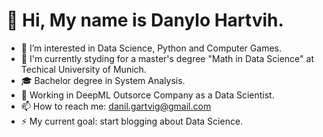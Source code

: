<h1> 👋 Hi, My name is Danylo Hartvih. </h1>


- 👀 I’m interested in Data Science, Python and Computer Games.
- 🌱 I'm currently styding for a master's degree "Math in Data Science" at Techical University of Munich.
- 🎓 Bachelor degree in System Analysis.
- 🔭 Working in DeepML Outsorce Company as a Data Scientist.
- 📫 How to reach me: danil.gartvig@gmail.com
- ⚡ My current goal: start blogging about Data Science.

<!---
CyberGodSA/CyberGodSA is a ✨ special ✨ repository because its `README.md` (this file) appears on your GitHub profile.
You can click the Preview link to take a look at your changes.
--->
